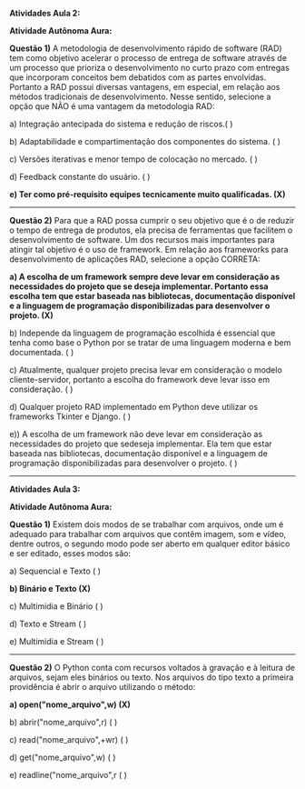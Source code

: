 **Atividades Aula 2:**

**Atividade Autônoma Aura:**

**Questão 1)**
A metodologia de desenvolvimento rápido de software (RAD) tem como objetivo acelerar o processo de entrega de software através de um processo que prioriza o desenvolvimento no curto prazo com entregas que incorporam conceitos bem debatidos com as partes envolvidas. Portanto a RAD possui diversas vantagens, em especial, em relação aos métodos tradicionais de desenvolvimento. Nesse sentido, selecione a opção que NÃO é uma vantagem da metodologia RAD: 

a) Integração antecipada do sistema e redução de riscos.( )

b) Adaptabilidade e compartimentação dos componentes do sistema. ( )

c) Versões iterativas e menor tempo de colocação no mercado. ( )

d) Feedback constante do usuário. ( )

**e) Ter como pré-requisito equipes tecnicamente muito qualificadas. (X)**

-------------------------------------------------------------------------------------------------------------------------------------------------------------------------------------------------------------------------------------------------------

**Questão 2)**
Para que a RAD possa cumprir o seu objetivo que é o de reduzir o tempo de entrega de produtos, ela precisa de ferramentas que facilitem o desenvolvimento de software. Um dos recursos mais importantes para atingir tal objetivo é o uso de framework. Em relação aos frameworks para desenvolvimento de aplicações RAD, selecione a opção CORRETA: 

**a) A escolha de um framework sempre deve levar em consideração as necessidades do projeto que se deseja implementar. Portanto essa escolha tem que estar baseada nas bibliotecas, documentação disponível e a linguagem de programação disponibilizadas para desenvolver o projeto. (X)**

b) Independe da linguagem de programação escolhida é essencial que tenha como base o Python por se tratar de uma linguagem moderna e bem documentada. ( )

c) Atualmente, qualquer projeto precisa levar em consideração o modelo cliente-servidor, portanto a escolha do framework deve levar isso em consideração. ( )

d) Qualquer projeto RAD implementado em Python deve utilizar os frameworks Tkinter e Django. ( )

e)) A escolha de um framework não deve levar em consideração as necessidades do projeto que sedeseja implementar. Ela tem que estar baseada nas bibliotecas, documentação disponível e a linguagem de programação disponibilizadas para desenvolver o projeto. ( )

-------------------------------------------------------------------------------------------------------------------------------------------------------------------------------------------------------------------------------------------------------

**Atividades Aula 3:**

**Atividade Autônoma Aura:**

**Questão 1)** 
Existem dois modos de se trabalhar com arquivos, onde um é adequado para trabalhar com arquivos que contêm imagem, som e vídeo, dentre outros, o segundo modo pode ser aberto em qualquer editor básico e ser editado, esses modos são: 

a) Sequencial e Texto ( )

**b) Binário e Texto (X)**

c) Multimidia e Binário ( )

d) Texto e Stream ( )

e) Multimidia e Stream ( )

-------------------------------------------------------------------------------------------------------------------------------------------------------------------------------------------------------------------------------------------------------

**Questão 2)** 
O Python conta com recursos voltados à gravação e à leitura de arquivos, sejam eles binários ou texto. Nos arquivos do tipo texto a primeira providência é abrir o arquivo utilizando o método:

**a) open("nome_arquivo",w) (X)**

b) abrir("nome_arquivo",r) ( )

c) read("nome_arquivo",+wr) ( )

d) get("nome_arquivo",w) ( )

e) readline("nome_arquivo",r ( )

